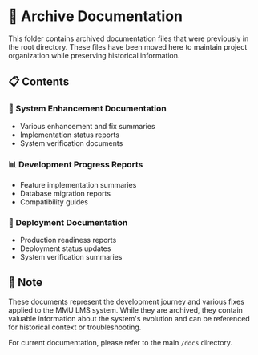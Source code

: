 # 📁 Archive Documentation

This folder contains archived documentation files that were previously in the root directory. These files have been moved here to maintain project organization while preserving historical information.

## 📋 Contents

### 🔧 System Enhancement Documentation
- Various enhancement and fix summaries
- Implementation status reports
- System verification documents

### 📊 Development Progress Reports
- Feature implementation summaries
- Database migration reports
- Compatibility guides

### 🚀 Deployment Documentation
- Production readiness reports
- Deployment status updates
- System verification summaries

## 📝 Note

These documents represent the development journey and various fixes applied to the MMU LMS system. While they are archived, they contain valuable information about the system's evolution and can be referenced for historical context or troubleshooting.

For current documentation, please refer to the main `/docs` directory.
